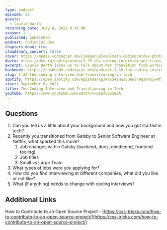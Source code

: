 ```yaml
---
type: podcast
episode: 35
guests:
  - laurie-barth
recording_date: July 8, 2021 9:30 AM
season: 1
published: published
podcast: CodingCat.dev
chapters_done: true
cloudinary_convert: false
cover: https://media.codingcat.dev/image/upload/main-codingcatdev-photo/ni4t43qfcdab90gojuve.png
devto: https://dev.to/codingcatdev/1-35-the-coding-interview-and-transitioning-in-tech-3h3m
excerpt: Laurie Barth joins us to talk about her transition from working on docs with Gatsby to becoming a Software Engineer at Netflix and the coding interviews along the way.
hashnode: https://hashnode.codingcat.dev/podcast-1-35-the-coding-interview-and-transitioning-in-tech
slug: 1-35-the-coding-interview-and-transitioning-in-tech
spotify: https://open.spotify.com/episode/6gJkRx54iHw3CORwlF9qzw?si=NfIUKSRxSouH4ErIxoNQoQ
start: September 8, 2021
title: The Coding Interview and Transitioning in Tech
youtube: https://www.youtube.com/watch?v=Lm6Xv55S8GA
---
```


## Questions

1. Can you tell us a little about your background and how you got started in tech?
2. Recently you transitioned from Gatsby to Senior Software Engineer at Netflix, what sparked this move?
   1. Job changes within Gatsby (backend, docs, middleend, frontend tooling)
   2. Job titles
   3. Small vs Large Team
3. What types of jobs were you applying for?
4. How did you find interviewing at different companies, what did you like or not like?
5. What (if anything) needs to change with coding interviews?

## Additional Links

How to Contribute to an Open Source Project - [https://css-tricks.com/how-to-contribute-to-an-open-source-project/](https://css-tricks.com/how-to-contribute-to-an-open-source-project/)
